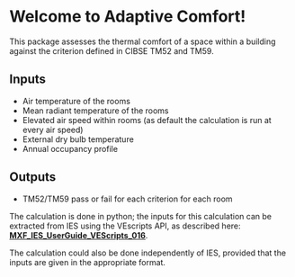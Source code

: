 # Welcome to Adaptive Comfort!

This package assesses the thermal comfort of a space within a building against the criterion defined in CIBSE TM52 and TM59.  

## Inputs
- Air temperature of the rooms
- Mean radiant temperature of the rooms
- Elevated air speed within rooms (as default the calculation is run at every air speed)
- External dry bulb temperature
- Annual occupancy profile

## Outputs 
- TM52/TM59 pass or fail for each criterion for each room

The calculation is done in python; the inputs for this calculation can be extracted from IES using the VEscripts API, as described here: __[MXF_IES_UserGuide_VEScripts_016](https://wiki.maxfordham.com/pub/Main/MXFIESUSERGUIDEVESCRIPTS/MXF_IES_UserGuide_VEScripts_016.pdf)__. 

The calculation could also be done independently of IES, provided that the inputs are given in the appropriate format. 

